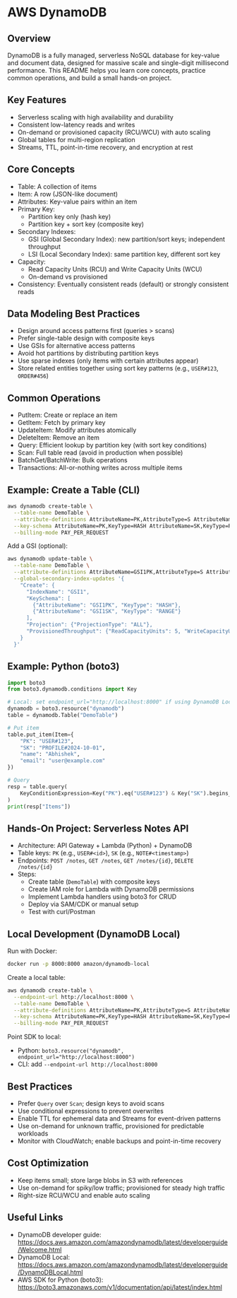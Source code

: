
# AWS DynamoDB

## Overview
DynamoDB is a fully managed, serverless NoSQL database for key-value and document data, designed for massive scale and single-digit millisecond performance. This README helps you learn core concepts, practice common operations, and build a small hands-on project.

## Key Features
- Serverless scaling with high availability and durability
- Consistent low-latency reads and writes
- On-demand or provisioned capacity (RCU/WCU) with auto scaling
- Global tables for multi-region replication
- Streams, TTL, point-in-time recovery, and encryption at rest

## Core Concepts
- Table: A collection of items
- Item: A row (JSON-like document)
- Attributes: Key-value pairs within an item
- Primary Key:
  - Partition key only (hash key)
  - Partition key + sort key (composite key)
- Secondary Indexes:
  - GSI (Global Secondary Index): new partition/sort keys; independent throughput
  - LSI (Local Secondary Index): same partition key, different sort key
- Capacity:
  - Read Capacity Units (RCU) and Write Capacity Units (WCU)
  - On-demand vs provisioned
- Consistency: Eventually consistent reads (default) or strongly consistent reads

## Data Modeling Best Practices
- Design around access patterns first (queries > scans)
- Prefer single-table design with composite keys
- Use GSIs for alternative access patterns
- Avoid hot partitions by distributing partition keys
- Use sparse indexes (only items with certain attributes appear)
- Store related entities together using sort key patterns (e.g., `USER#123`, `ORDER#456`)

## Common Operations
- PutItem: Create or replace an item
- GetItem: Fetch by primary key
- UpdateItem: Modify attributes atomically
- DeleteItem: Remove an item
- Query: Efficient lookup by partition key (with sort key conditions)
- Scan: Full table read (avoid in production when possible)
- BatchGet/BatchWrite: Bulk operations
- Transactions: All-or-nothing writes across multiple items

## Example: Create a Table (CLI)
```bash
aws dynamodb create-table \
  --table-name DemoTable \
  --attribute-definitions AttributeName=PK,AttributeType=S AttributeName=SK,AttributeType=S \
  --key-schema AttributeName=PK,KeyType=HASH AttributeName=SK,KeyType=RANGE \
  --billing-mode PAY_PER_REQUEST
```

Add a GSI (optional):
```bash
aws dynamodb update-table \
  --table-name DemoTable \
  --attribute-definitions AttributeName=GSI1PK,AttributeType=S AttributeName=GSI1SK,AttributeType=S \
  --global-secondary-index-updates '{
    "Create": {
      "IndexName": "GSI1",
      "KeySchema": [
        {"AttributeName": "GSI1PK", "KeyType": "HASH"},
        {"AttributeName": "GSI1SK", "KeyType": "RANGE"}
      ],
      "Projection": {"ProjectionType": "ALL"},
      "ProvisionedThroughput": {"ReadCapacityUnits": 5, "WriteCapacityUnits": 5}
    }
  }'
```

## Example: Python (boto3)
```python
import boto3
from boto3.dynamodb.conditions import Key

# Local: set endpoint_url="http://localhost:8000" if using DynamoDB Local
dynamodb = boto3.resource("dynamodb")
table = dynamodb.Table("DemoTable")

# Put item
table.put_item(Item={
    "PK": "USER#123",
    "SK": "PROFILE#2024-10-01",
    "name": "Abhishek",
    "email": "user@example.com"
})

# Query
resp = table.query(
    KeyConditionExpression=Key("PK").eq("USER#123") & Key("SK").begins_with("PROFILE#")
)
print(resp["Items"])
```

## Hands-On Project: Serverless Notes API
- Architecture: API Gateway + Lambda (Python) + DynamoDB
- Table keys: `PK` (e.g., `USER#<id>`), `SK` (e.g., `NOTE#<timestamp>`) 
- Endpoints: `POST /notes`, `GET /notes`, `GET /notes/{id}`, `DELETE /notes/{id}`
- Steps:
  - Create table (`DemoTable`) with composite keys
  - Create IAM role for Lambda with DynamoDB permissions
  - Implement Lambda handlers using boto3 for CRUD
  - Deploy via SAM/CDK or manual setup
  - Test with curl/Postman

## Local Development (DynamoDB Local)
Run with Docker:
```bash
docker run -p 8000:8000 amazon/dynamodb-local
```
Create a local table:
```bash
aws dynamodb create-table \
  --endpoint-url http://localhost:8000 \
  --table-name DemoTable \
  --attribute-definitions AttributeName=PK,AttributeType=S AttributeName=SK,AttributeType=S \
  --key-schema AttributeName=PK,KeyType=HASH AttributeName=SK,KeyType=RANGE \
  --billing-mode PAY_PER_REQUEST
```
Point SDK to local:
- Python: `boto3.resource("dynamodb", endpoint_url="http://localhost:8000")`
- CLI: add `--endpoint-url http://localhost:8000`

## Best Practices
- Prefer `Query` over `Scan`; design keys to avoid scans
- Use conditional expressions to prevent overwrites
- Enable TTL for ephemeral data and Streams for event-driven patterns
- Use on-demand for unknown traffic, provisioned for predictable workloads
- Monitor with CloudWatch; enable backups and point-in-time recovery

## Cost Optimization
- Keep items small; store large blobs in S3 with references
- Use on-demand for spiky/low traffic; provisioned for steady high traffic
- Right-size RCU/WCU and enable auto scaling

## Useful Links
- DynamoDB developer guide: https://docs.aws.amazon.com/amazondynamodb/latest/developerguide/Welcome.html
- DynamoDB Local: https://docs.aws.amazon.com/amazondynamodb/latest/developerguide/DynamoDBLocal.html
- AWS SDK for Python (boto3): https://boto3.amazonaws.com/v1/documentation/api/latest/index.html